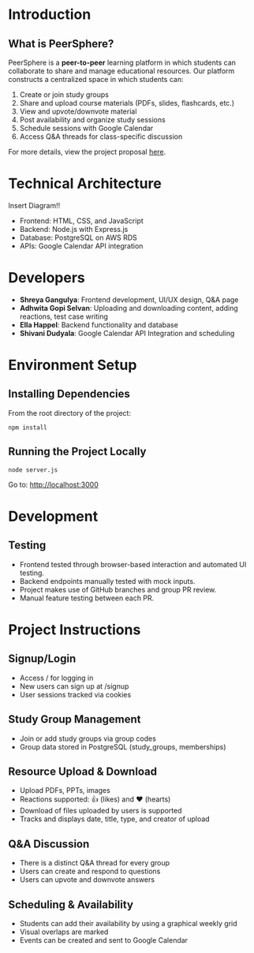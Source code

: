 # Introduction
## What is PeerSphere?

PeerSphere is a **peer-to-peer** learning platform in which students can collaborate to share and manage educational resources. 
Our platform constructs a centralized space in which students can:

1. Create or join study groups
2. Share and upload course materials (PDFs, slides, flashcards, etc.)
3. View and upvote/downvote material
4. Post availability and organize study sessions
5. Schedule sessions with Google Calendar
6. Access Q&A threads for class-specific discussion

For more details, view the project proposal [here](https://docs.google.com/document/d/11f3lOFnXMaBw-NN4dJJ-7CEKo8AYfa4VUUXHrnAEsXo/edit?tab=t.0).

# Technical Architecture

Insert Diagram!!


- Frontend: HTML, CSS, and JavaScript
- Backend: Node.js with Express.js
- Database: PostgreSQL on AWS RDS
- APIs: Google Calendar API integration



# Developers
- **Shreya Gangulya**: Frontend development, UI/UX design, Q&A page
- **Adhwita Gopi Selvan**: Uploading and downloading content, adding reactions, test case writing
- **Ella Happel**: Backend functionality and database
- **Shivani Dudyala**: Google Calendar API Integration and scheduling



# Environment Setup
## Installing Dependencies
From the root directory of the project:
```
npm install
```

## Running the Project Locally
```
node server.js
```
Go to: [http://localhost:3000](http://localhost:3000)



# Development
## Testing
- Frontend tested through browser-based interaction and automated UI testing.
- Backend endpoints manually tested with mock inputs.
- Project makes use of GitHub branches and group PR review.
- Manual feature testing between each PR.



# Project Instructions
## Signup/Login
- Access / for logging in
- New users can sign up at /signup
- User sessions tracked via cookies

## Study Group Management
- Join or add study groups via group codes
- Group data stored in PostgreSQL (study_groups, memberships)

## Resource Upload & Download
- Upload PDFs, PPTs, images
- Reactions supported: 👍 (likes) and ❤️ (hearts)
- Download of files uploaded by users is supported
- Tracks and displays date, title, type, and creator of upload
  
## Q&A Discussion
- There is a distinct Q&A thread for every group
- Users can create and respond to questions
- Users can upvote and downvote answers
  
## Scheduling & Availability
- Students can add their availability by using a graphical weekly grid
- Visual overlaps are marked
- Events can be created and sent to Google Calendar
